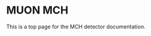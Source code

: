 <!-- doxy
\page refDetectorsMUONMCH MCH
/doxy -->

# MUON MCH

This is a top page for the MCH detector documentation.

<!-- doxy
\subpage refDetectorsMUONMCHContour
\subpage refDetectorsMUONMCHClustering
\subpage refDetectorsMUONMCHRaw
\subpage refDetectorsMUONMCHMapping
\subpage refDetectorsMUONMCHTracking
\subpage refDetectorsMUONMCHWorkflow
\subpage refDetectorsMUONMCHConditions
/doxy -->
